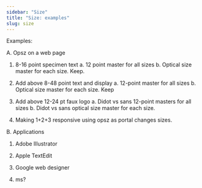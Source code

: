 ```yaml
---
sidebar: "Size"
title: "Size: examples"
slug: size
---
```

Examples:

A. Opsz on a web page

1. 8-16 point specimen text a. 12 point master for all sizes b. Optical size master for each size. Keep.

2. Add above 8-48 point text and display a. 12-point master for all sizes b. Optical size master for each size. Keep

3. Add above 12-24 pt faux logo a. Didot vs sans 12-point masters for all sizes b. Didot vs sans optical size master for each size.

4. Making 1+2+3 responsive using opsz as portal changes sizes.

B. Applications

1. Adobe Illustrator

2. Apple TextEdit

3. Google web designer

4. ms?
